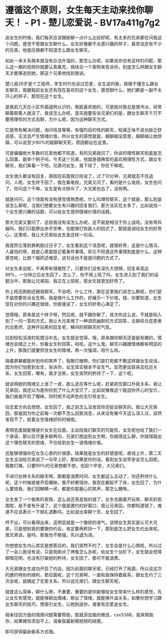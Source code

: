 # 遵循这个原则，女生每天主动来找你聊天！ - P1 - 楚儿恋爱说 - BV17a411g7g2

追女生的时候，我们每天应该跟她聊一点什么比较好呢，有太多的兄弟都在问我这个问题，感觉不管跟女生聊什么，女生好像都不太感兴趣的样子，甚至说还有不少的兄弟，他是压根都不知道怎么跟女生聊天。

如此一来关系根本就没有办法升温的，那怎么办呢，如果说你也有这样的问题，那么这一期的视频你就要认真看完，我结合一个案例来告诉你，到底怎么样跟女生聊天才能够追到她，那这个兄弟他找到我说。

楚儿我26岁是个工程师，学生时代也谈过恋爱，女生追的我，我搞不懂怎么跟女生聊天，我跟我前女友还有现在喜欢的这个女生，感觉聊什么，她们都是一副不太开心的样子，那现在这个女生。

是我前几天在小区外面遛狗认识的，我挺喜欢她的，可是她对我总是很冷淡，经常聊着聊着人就没了，我该怎么办呢，首先我要告诉兄弟们的是，跟女生聊天千万不要用理性的方式去聊，为什么呢，因为这种聊天方式。

它是带有解决问题，询问信息等等，有强烈目的性的聊天，枯燥乏味不说也缺乏舒适感，无法去产生情绪价值，所以女生的感觉就是，越聊越没意思，越聊越让她烦躁，可以说至少90%的尴聊聊天死，原因都出在这里。

可是偏偏绝大多数的兄弟他都不知道，有的兄弟就问了，你说的理性聊天到底是怎么回事，能举个例子吗，今天这个兄弟，他就是很典型的喜欢用理性方式，跟女生聊天，我们来看一下吧，兄弟问女生，我下班了，你在干嘛呢。

女生很久都没有回复，原因在前面我已经说了，过了10分钟，兄弟就忍不住追问，人呢，女生终于回了，我在看电视，兄弟又问了，看的是什么电视，女生也问了，你问这个干嘛，女生是有点排斥了，大兄弟也怂了，没有啊。

就是问问，这个场面有没有感觉很熟悉呢，什么叫理性聊天，这个就是，那么到底该怎么聊呢，当我们想要女生有兴趣的回复我们，那方法实在太多了，比如说找一个女生感兴趣的话题，可以给女生提供情绪价值的话题。

那大兄弟又要问了，这些我没有该怎么办呢，这不就是相当于你上战场，没有带兵器吗，我们只能祭出赤手空拳，也能够打败敌人的招式了，那就是调动女生的好奇心，这里呢，我让大兄弟给女生发这样一句话。

我竟然沦落到靠刷剧过日子了，女生看到这个消息呢，就很好奇，这是什么情况，人最怕的呀，就是心里面惦记着某件事情，却又不知道这件事情到底是什么，这种感觉呢，比那个猫抓还难受，这句话也不是提问题的方式了。

对女生来说呢，不再带有侵略性了，只要你们没有深仇大恨啊，回复率高达99%，一分钟之后女生回了，怎么了，你不用上班了吗，女生进入到了我们的话题当中，那我让兄弟回，我正在上班呢，那女生就更加好奇了。

你上班还刷剧还跟我聊天，不会吧，什么工作，那在这里我们该怎么聊呢，你们是不是想要告诉女生啊，我是做什么工作的，好展示一下价值，错，你要知道，女生现在对你的兴趣还很弱，你直接说了，女生的好奇心满足了。

觉得哦，原来是这个样子呀，然后呢，就不跟你聊了，其次你这么说，不就是陷入到了一问一答的方式，我让大兄弟用了一种调侃幽默的方式回答，无聊综合症患者的治愈师，这种开玩笑的回复呢，瞬间的把聊天的气氛。

拉到轻松活泼的氛围当中去，女生就会觉得，哦，原来跟你聊天还是挺有趣的，情绪也会随之上升，你看女生秒回答，哈哈，这什么鬼，聊天兴趣跟情绪都有明显的上升，那我们就要抓住女生的情绪，再一次强调，哈什么哈。

隔着屏幕都能听到你的笑声了，我敢打赌啊，你们是打死都不敢这样跟女生说话，因为你们怕惹到女生，告诉你，女生其实根本不会生气，反而更加容易去拉近关系，女生回答，哪有，我才没笑，女生突然的矜持了一下，这个呢。

就说明她的情绪又上涨了一波，那么还在等什么呢，赶紧抓住窗口升级关系，我让兄弟回，我还以为是你捡到了什么大宝贝了，比如说像我这个能逗你开心的宝贝，我们直接开启了暧昧，同时呢不动声色的去引导女生。

往恋爱方向去想想，女生回了，我之前怎么没发现你还挺会聊天的，我让大兄弟回，那是因为你之前每一次都不怎么回我消息，从来没有像今天这么深入过，自然发现不了，趁着女生情绪好的时候呢。

表明态度就能够提升女生在后面，主动找我们聊天的可能性，女生呢也给了我们一个承诺，那以后尽量多聊两句，兄弟们想追到女生啊，你就得这么聊，你就得跳出这个理性聊天的思维，不仅给到女生一波情绪价值。

还能够增强你在女生心里的价值感，结果就是女生的好感度呢，直线上升，第二天女生主动给兄弟说了一句早上好，那如果是你的话，看到女生说早安会怎么回呢，我敢打赌，只要90%的兄弟想都不想，也回个早安，大兄弟们。

不进行拉伸关系的聊天啊，那都是浪费时间，女生都这么主动了，你还矜持什么呢，这个时候直接开启暧昧，我不好都怪你，我现在都起不了床，女生回了，为什么要怪我，我们回眼睛一闭，都是你那磨心的笑声，那怎么睡呀。

女生发了一个偷笑的表情，这么说还真是我的错了，女生也跟着开玩笑，聊天的氛围呢，是不是有升温了，这个就是邀约的好窗口，我让兄弟回，你都知道错了，难道不应该表示一下赔礼道歉吗，比如说出来聊个天，女生回了。

哼不出，可以看得出来，这明显就是一个傲娇的语气，说明女生其实是认可大兄弟，只是想到真的要跟你约会，肯定要再矜持一下，那到底怎么把女生约出来呢，我兄弟说，是吗，那我也不勉强，先以退为进。

你想想女生内心其实是想答应的，我们突然不约了，女生会是什么心情呢，所以过了一会儿我没有说，只是我刚点了烤鱼怎么办呢，给女生个台阶下，女生就会觉得柳暗花明，也没有打破她的矜持，女生回了，那可不能浪费。

大兄弟跟女生成功开启了约会，因为前面的聊天呢，已经打开了局面，所以说这次的邀约特别的顺利，那后面呢，这个兄弟啊，一直和我保持着联系，跟女生约了三次会呢，就确定了恋爱关系，所以说兄弟们，跟女生聊天呢。

就是这么简单，聊什么呀，不重要，重要的是你能够给女生带来什么样的感觉，先让女生有感觉，就能够聊出情绪，聊出了情绪，就能够升温关系，如果你想学习跟女生聊天的技巧，想吸引女生，让她到追你，或者有恋爱追女生。

相亲往回方面的情感问题需要帮助，那就添加我的微信，cxx5388，我来帮助你，如果微信添加不上，请看我最新期视频的结尾。

即可获得最新联系方式哦。
